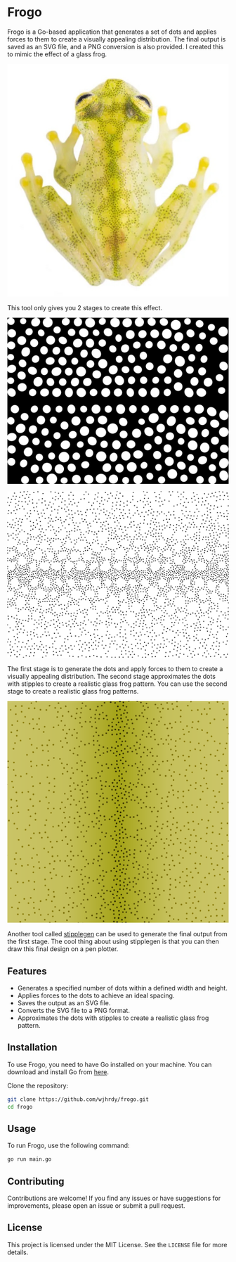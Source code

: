 # Frogo

Frogo is a Go-based application that generates a set of dots and applies forces to them to create a visually appealing distribution. The final output is saved as an SVG file, and a PNG conversion is also provided. I created this to mimic the effect of a glass frog.

![Frogo](./assets/glassfrog.jpg)

This tool only gives you 2 stages to create this effect.

![Frogo](./assets/output.svg)

![Frogo](./assets/stippled_output.svg)

The first stage is to generate the dots and apply forces to them to create a visually appealing distribution.
The second stage approximates the dots with stipples to create a realistic glass frog pattern.
You can use the second stage to create a realistic glass frog patterns.

![Frogo](./assets/frogo.svg)

Another tool called [stipplegen](https://github.com/evil-mad/stipplegen/) can be used to generate the final output from the first stage.
The cool thing about using stipplegen is that you can then draw this final design on a pen plotter.

## Features

- Generates a specified number of dots within a defined width and height.
- Applies forces to the dots to achieve an ideal spacing.
- Saves the output as an SVG file.
- Converts the SVG file to a PNG format.
- Approximates the dots with stipples to create a realistic glass frog pattern.

## Installation

To use Frogo, you need to have Go installed on your machine. You can download and install Go from [here](https://golang.org/dl/).

Clone the repository:
```sh
git clone https://github.com/wjhrdy/frogo.git
cd frogo
```

## Usage

To run Frogo, use the following command:
```sh
go run main.go
```

## Contributing

Contributions are welcome! If you find any issues or have suggestions for improvements, please open an issue or submit a pull request.

## License

This project is licensed under the MIT License. See the `LICENSE` file for more details.

